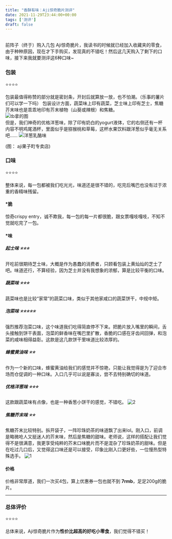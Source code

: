 ```yaml
---
title: "香酥有味：Aji惊奇脆片测评"
date: 2021-11-29T23:44:00+00:00
tags: ['测评']
draft: false
---
```


<br>
前阵子（终于）购入几包 Aji惊奇脆片，我读书的时候就已经加入收藏夹的零食，由于种种原因，现在才下手购买，发现真的不错吃！然后这几天购入了剩下的口味，接下来我就要测评这6种口味~
<br>

### 包装 
⭐⭐⭐⭐

包装最值得称赞的部分就是密封条，开封后就算放一放，也不怕潮。（乐事的薯片们可以学一下吗）
包装设计方面，蔬菜味上印有蔬菜，芝士味上印有芝士，焦糖芥末味也是乖乖地印有芥末植物（山葵或辣根）和焦糖。
<br>
![tb拿的图](https://img.alicdn.com/imgextra/i1/2208054978502/O1CN01M6oTZA2CfxzofmkQp_!!2208054978502.jpg?height=100px&width=100px)
<br>
但是，我们神奇的优格洋葱味，除了印有奶白的yogurt液体，它的右侧还有一杯内容不明鸡尾酒杯，里面似乎是猕猴桃和草莓，这杯水果饮料跟洋葱似乎毫无关系吧……
![ 洋葱乳酪味](https://i.loli.net/2021/11/29/XR5LptUm8FJ2B7v.png#pic_center)

(图： aji果子町专卖店)


### 口味
⭐⭐⭐⭐

整体来说，每一包都被我们吃光光，味道还是很不错的，吃完后嘴巴也没有过于浓重的香精味残留。
####  *脆
惊奇crispy entry，诚不欺我，每一包的每一片都很脆，跟女票嘎吱嘎吱，不知不觉就吃完了一包。

#### *味
##### 起士味 ⭐⭐⭐
开吃前很期待芝士味，大概是作为愚蠢的消费者，只顾看包装上黄灿灿的芝士了吧。味道还行，不算经验，因为芝士并没有我想象的浓郁，算是比较平衡的口味。

##### 蔬菜味 ⭐⭐⭐
蔬菜味也是比较“家常”的蔬菜口味，类似于其他家咸口的蔬菜饼干，中规中矩。
##### 泡菜味 ⭐⭐⭐⭐⭐
强烈推荐泡菜口味，这个味道我们吃得简直停不下来。把脆片放入嘴里的瞬间，舌头接触到饼干表面，泡菜的鲜香味在嘴巴里扩散，香脆的口感在牙齿间回弹，和泡菜的咸味相得益彰。这款是这几款饼干里味道比较浓厚的。
##### 蜂蜜黄油味 ⭐⭐
作为一个新的口味，蜂蜜黄油给我们的感觉并不惊艳，只能让我觉得是为了迎合市场而仓促调的一种口味。入口几乎可以说是寡淡，尝不去特别确切的味道。
##### 优格洋葱味 ⭐⭐⭐
这款跟蔬菜味有点像，也是一种香葱小饼干的感觉，不错吃。
![2](https://i.loli.net/2021/11/30/4C6pVrqt7ZU8InN.jpg)
##### 焦糖芥末味 ⭐⭐
焦糖芥末比较特别。拆开袋子，一阵珍珠奶茶的味道飘了出来lol。刚入口，前调是略微呛人又挺迷人的芥末味，然后是焦糖的甜味。老师说，这样的搭配让我们觉得不是很满意，我更享受纯粹的芥末口味脆片而不是混杂了珍珠奶茶的甜味。但是在吃过几口后，又觉得这口味还是可以接受，印象比刚入口更好些，一位慢热型特殊选手。
![1](https://i.loli.net/2021/11/30/6z5KbHuGwCDnsQc.jpg)


#### 价格
价格非常厚道，我们一次买4包，算上优惠券一包也就不到 **7rmb**，足足200g的脆片。

---

### 总体评价
⭐⭐⭐⭐

总体来说，Aji惊奇脆片作为**性价比超高的好吃小零食**，我们觉得不错买！
<br>